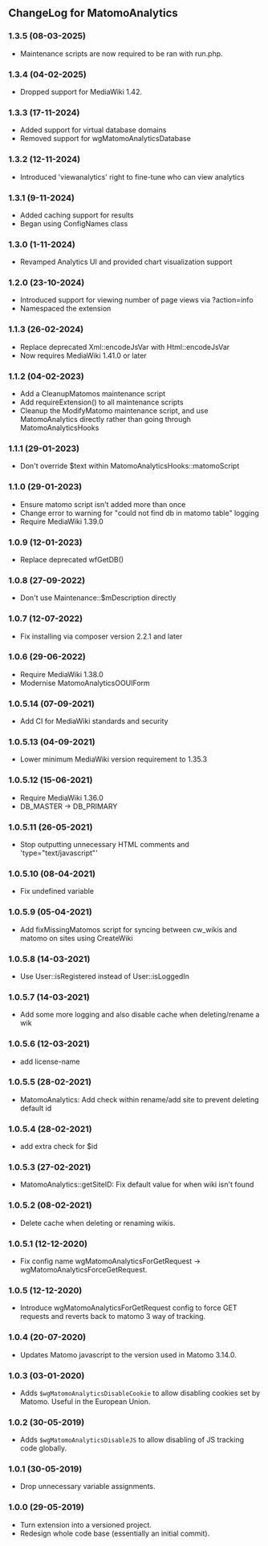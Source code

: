 ## ChangeLog for MatomoAnalytics

### 1.3.5 (08-03-2025)
* Maintenance scripts are now required to be ran with run.php.

### 1.3.4 (04-02-2025)
* Dropped support for MediaWiki 1.42.

### 1.3.3 (17-11-2024)
* Added support for virtual database domains
* Removed support for wgMatomoAnalyticsDatabase

### 1.3.2 (12-11-2024)
* Introduced 'viewanalytics' right to fine-tune who can view analytics

### 1.3.1 (9-11-2024)
* Added caching support for results
* Began using ConfigNames class

### 1.3.0 (1-11-2024)
* Revamped Analytics UI and provided chart visualization support

### 1.2.0 (23-10-2024)
* Introduced support for viewing number of page views via ?action=info
* Namespaced the extension

### 1.1.3 (26-02-2024)
* Replace deprecated Xml::encodeJsVar with Html::encodeJsVar
* Now requires MediaWiki 1.41.0 or later

### 1.1.2 (04-02-2023)
* Add a CleanupMatomos maintenance script
* Add requireExtension() to all maintenance scripts
* Cleanup the ModifyMatomo maintenance script, and use MatomoAnalytics
      directly rather than going through MatomoAnalyticsHooks

### 1.1.1 (29-01-2023)
* Don't override $text within MatomoAnalyticsHooks::matomoScript

### 1.1.0 (29-01-2023)
* Ensure matomo script isn't added more than once
* Change error to warning for "could not find db in matomo table" logging
* Require MediaWiki 1.39.0

### 1.0.9 (12-01-2023)
* Replace deprecated wfGetDB()

### 1.0.8 (27-09-2022)
* Don't use Maintenance::$mDescription directly

### 1.0.7 (12-07-2022)
* Fix installing via composer version 2.2.1 and later

### 1.0.6 (29-06-2022)
* Require MediaWiki 1.38.0
* Modernise MatomoAnalyticsOOUIForm

### 1.0.5.14 (07-09-2021)
* Add CI for MediaWiki standards and security

### 1.0.5.13 (04-09-2021)
* Lower minimum MediaWiki version requirement to 1.35.3

### 1.0.5.12 (15-06-2021)
* Require MediaWiki 1.36.0
* DB_MASTER -> DB_PRIMARY

### 1.0.5.11 (26-05-2021)
* Stop outputting unnecessary HTML comments and 'type="text/javascript"'

### 1.0.5.10 (08-04-2021)
* Fix undefined variable

### 1.0.5.9 (05-04-2021)
* Add fixMissingMatomos script for syncing between cw_wikis and matomo on sites using CreateWiki

### 1.0.5.8 (14-03-2021)
* Use User::isRegistered instead of User::isLoggedIn

### 1.0.5.7 (14-03-2021)
* Add some more logging and also disable cache when deleting/rename a wik

### 1.0.5.6 (12-03-2021)
* add license-name

### 1.0.5.5 (28-02-2021)
* MatomoAnalytics: Add check within rename/add site to prevent deleting default id

### 1.0.5.4 (28-02-2021)
* add extra check for $id

### 1.0.5.3 (27-02-2021)
* MatomoAnalytics::getSiteID: Fix default value for when wiki isn't found 

### 1.0.5.2 (08-02-2021)
* Delete cache when deleting or renaming wikis.

### 1.0.5.1 (12-12-2020)
* Fix config name wgMatomoAnalyticsForGetRequest -> wgMatomoAnalyticsForceGetRequest.

### 1.0.5 (12-12-2020)
* Introduce wgMatomoAnalyticsForGetRequest config to force GET requests and reverts back to matomo 3 way of tracking.

### 1.0.4 (20-07-2020)
* Updates Matomo javascript to the version used in Matomo 3.14.0.

### 1.0.3 (03-01-2020)
* Adds `$wgMatomoAnalyticsDisableCookie` to allow disabling cookies set by Matomo. Useful in the European Union.

### 1.0.2 (30-05-2019)
* Adds `$wgMatomoAnalyticsDisableJS` to allow disabling of JS tracking code globally.

### 1.0.1 (30-05-2019)
* Drop unnecessary variable assignments.

### 1.0.0 (29-05-2019)
* Turn extension into a versioned project.
* Redesign whole code base (essentially an initial commit).
